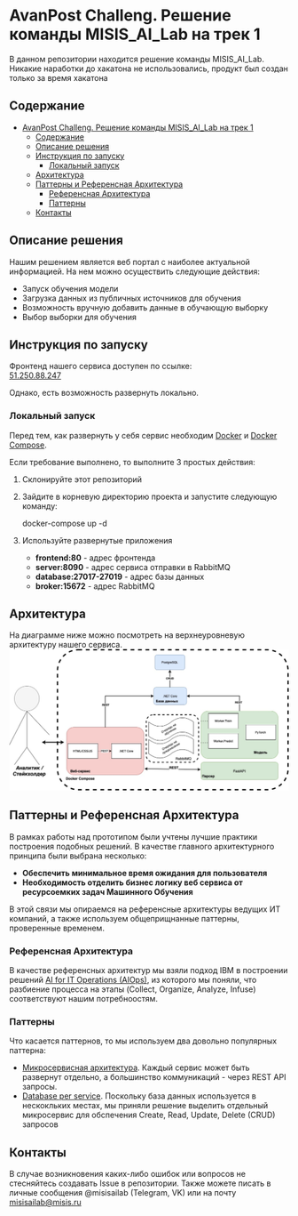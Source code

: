 # AvanPost Challeng. Решение команды MISIS_AI_Lab на трек 1

В данном репозитории находится решение команды MISIS_AI_Lab. Никакие наработки до хакатона не использовались, продукт был создан только за время хакатона
## Содержание

- [AvanPost Challeng. Решение команды MISIS\_AI\_Lab на трек 1](#avanpost-challeng-решение-команды-misis_ai_lab-на-трек-1)
  - [Содержание](#содержание)
  - [Описание решения](#описание-решения)
  - [Инструкция по запуску](#инструкция-по-запуску)
    - [Локальный запуск](#локальный-запуск)
  - [Архитектура](#архитектура)
  - [Паттерны и Референсная Архитектура](#паттерны-и-референсная-архитектура)
    - [Референсная Архитектура](#референсная-архитектура)
    - [Паттерны](#паттерны)
  - [Контакты](#контакты)
  
## Описание решения

Нашим решением является веб портал с наиболее актуальной информацией. На нем можно осуществить следующие действия:

- Запуск обучения модели
- Загрузка данных из публичных источников для обучения
- Возможность вручную добавить данные в обучающую выборку
- Выбор выборки для обучения

## Инструкция по запуску

Фронтенд нашего сервиса доступен по ссылке:  
[51.250.88.247](http://51.250.88.247) 

Однако, есть возможность развернуть локально.

### Локальный запуск

Перед тем, как развернуть у себя сервис необходим [Docker](https://docs.docker.com/get-docker/) и [Docker Compose](https://docs.docker.com/compose/install).

Если требование выполнено, то выполните 3 простых действия:

1. Склонируйте этот репозиторий
2. Зайдите в корневую директорию проекта и запустите следующую команду:

    docker-compose up -d
3. Используйте развернутые приложения
   - **frontend:80** - адрес фронтенда
   - **server:8090** - адрес сервиса отправки в RabbitMQ
   - **database:27017-27019** - адрес базы данных
   - **broker:15672** - адрес RabbitMQ
## Архитектура
На диаграмме ниже можно посмотреть на верхнеуровневую архитектуру нашего сервиса.
![Архитектура](readme-assets/notation.jpg)

## Паттерны и Референсная Архитектура

В рамках работы над прототипом были учтены лучшие практики построения подобных решений. В качестве главного архитектурного принципа были выбрана несколько:

- **Обеспечить минимальное время ожидания для пользователя**
- **Необходимость отделить бизнес логику веб сервиса от ресурсоемких задач Машинного Обучения**

В этой связи мы опираемся на референсные архитектуры ведущих ИТ компаний, а также используем общеприщнанные паттерны, проверенные временем.

### Референсная Архитектура

В качестве референсных архитектур мы взяли подход IBM в построении решений [AI for IT Operations (AIOps)](https://www.ibm.com/cloud/architecture/architectures/sm-aiops/reference-architecture), из которого мы поняли, что разбиение процесса на этапы (Collect, Organize, Analyze, Infuse) соответствуют нашим потребноостям.

### Паттерны

Что касается паттернов, то мы используем два довольно популярных паттерна:

- [Микросервисная архитектура](https://microservices.io/patterns/microservices.html). Каждый сервис может быть развернут отдельно, а большинство коммуникаций - через REST API запросы.
- [Database per service](https://microservices.io/patterns/data/database-per-service.html). Поскольку база данных используется в нескокльких местах, мы приняли решение выделить отдельный микросервис для обспечения Create, Read, Update, Delete (CRUD) запросов

## Контакты

В случае возникновения каких-либо ошибок или вопросов не стесняйтесь создавать Issue в репозитории. Также можете писать в личные сообщения @misisailab (Telegram, VK) или на почту misisailab@misis.ru
  